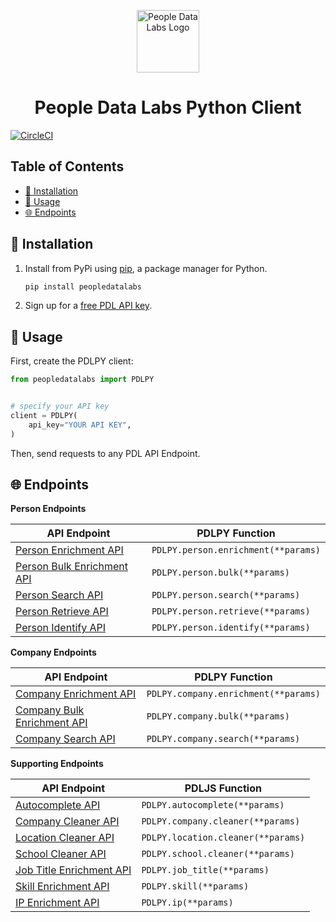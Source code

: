 <p align="center">
<img src="https://i.imgur.com/S7DkZtr.png" width="100" alt="People Data Labs Logo">
</p>
<h1 align="center">People Data Labs Python Client</h1>

[![CircleCI](https://dl.circleci.com/status-badge/img/circleci/Ls7XJrnWCFSQjxziEASrFA/Yqcwawv7yod9ubfvX5G1v/tree/main.svg?style=svg)](https://dl.circleci.com/status-badge/redirect/circleci/Ls7XJrnWCFSQjxziEASrFA/Yqcwawv7yod9ubfvX5G1v/tree/main)

## Table of Contents

- [🔧 Installation](#installation)
- [🚀 Usage](#usage)
- [🌐 Endpoints](#endpoints)

## 🔧 Installation <a name="installation"></a>

1. Install from PyPi using [pip](https://pip.pypa.io/en/latest/), a package manager for Python.

    ```bash
    pip install peopledatalabs
    ```

2. Sign up for a [free PDL API key](https://www.peopledatalabs.com/signup).

## 🚀 Usage <a name="usage"></a>

First, create the PDLPY client:

```python
from peopledatalabs import PDLPY


# specify your API key
client = PDLPY(
    api_key="YOUR API KEY",
)

```

Then, send requests to any PDL API Endpoint.


## 🌐 Endpoints <a name="endpoints"></a>

**Person Endpoints**

| API Endpoint                                                                                    | PDLPY Function                      |
| ----------------------------------------------------------------------------------------------- | ----------------------------------- |
| [Person Enrichment API](https://docs.peopledatalabs.com/docs/enrichment-api)                    | `PDLPY.person.enrichment(**params)` |
| [Person Bulk Enrichment API](https://docs.peopledatalabs.com/docs/bulk-enrichment-api)          | `PDLPY.person.bulk(**params)`       |
| [Person Search API](https://docs.peopledatalabs.com/docs/search-api)                            | `PDLPY.person.search(**params)`     |
| [Person Retrieve API](https://docs.peopledatalabs.com/docs/person-retrieve-api)                 | `PDLPY.person.retrieve(**params)`   |
| [Person Identify API](https://docs.peopledatalabs.com/docs/identify-api)                        | `PDLPY.person.identify(**params)`   |

**Company Endpoints**

| API Endpoint                                                                                    | PDLPY Function                       |
| ----------------------------------------------------------------------------------------------- | ------------------------------------ |
| [Company Enrichment API](https://docs.peopledatalabs.com/docs/company-enrichment-api)           | `PDLPY.company.enrichment(**params)` |
| [Company Bulk Enrichment API](https://docs.peopledatalabs.com/docs/bulk-company-enrichment-api) | `PDLPY.company.bulk(**params)`       |
| [Company Search API](https://docs.peopledatalabs.com/docs/company-search-api)                   | `PDLPY.company.search(**params)`     |

**Supporting Endpoints**

| API Endpoint                                                                              | PDLJS Function                     |
| ----------------------------------------------------------------------------------------- | ---------------------------------- |
| [Autocomplete API](https://docs.peopledatalabs.com/docs/autocomplete-api)                 | `PDLPY.autocomplete(**params)`     |
| [Company Cleaner API](https://docs.peopledatalabs.com/docs/cleaner-apis#companyclean)     | `PDLPY.company.cleaner(**params)`  |
| [Location Cleaner API](https://docs.peopledatalabs.com/docs/cleaner-apis#locationclean)   | `PDLPY.location.cleaner(**params)` |
| [School Cleaner API](https://docs.peopledatalabs.com/docs/cleaner-apis#schoolclean)       | `PDLPY.school.cleaner(**params)`   |
| [Job Title Enrichment API](https://docs.peopledatalabs.com/docs/job-title-enrichment-api) | `PDLPY.job_title(**params)`        |
| [Skill Enrichment API](https://docs.peopledatalabs.com/docs/skill-enrichment-api)         | `PDLPY.skill(**params)`            |
| [IP Enrichment API](https://docs.peopledatalabs.com/docs/ip-enrichment-api)               | `PDLPY.ip(**params)`               |

